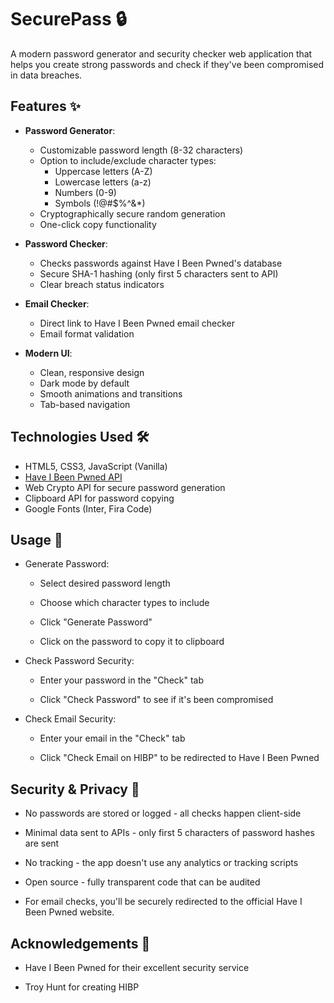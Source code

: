 # SecurePass 🔒

A modern password generator and security checker web application that helps you create strong passwords and check if they've been compromised in data breaches.


## Features ✨

- **Password Generator**:
  - Customizable password length (8-32 characters)
  - Option to include/exclude character types:
    - Uppercase letters (A-Z)
    - Lowercase letters (a-z)
    - Numbers (0-9)
    - Symbols (!@#$%^&*)
  - Cryptographically secure random generation
  - One-click copy functionality

- **Password Checker**:
  - Checks passwords against Have I Been Pwned's database
  - Secure SHA-1 hashing (only first 5 characters sent to API)
  - Clear breach status indicators

- **Email Checker**:
  - Direct link to Have I Been Pwned email checker
  - Email format validation

- **Modern UI**:
  - Clean, responsive design
  - Dark mode by default
  - Smooth animations and transitions
  - Tab-based navigation

## Technologies Used 🛠️

- HTML5, CSS3, JavaScript (Vanilla)
- [Have I Been Pwned API](https://haveibeenpwned.com/API/v3)
- Web Crypto API for secure password generation
- Clipboard API for password copying
- Google Fonts (Inter, Fira Code)

  

## Usage 🚀

 - Generate Password:

   * Select desired password length

   * Choose which character types to include

   * Click "Generate Password"

   * Click on the password to copy it to clipboard

 - Check Password Security:

   * Enter your password in the "Check" tab

   * Click "Check Password" to see if it's been compromised

 - Check Email Security:

   * Enter your email in the "Check" tab

   * Click "Check Email on HIBP" to be redirected to Have I Been Pwned

## Security & Privacy 🔐
   * No passwords are stored or logged - all checks happen client-side

   * Minimal data sent to APIs - only first 5 characters of password hashes are sent

   * No tracking - the app doesn't use any analytics or tracking scripts

   * Open source - fully transparent code that can be audited

   * For email checks, you'll be securely redirected to the official Have I Been Pwned website.




## Acknowledgements 🙏
 - Have I Been Pwned for their excellent security service

 - Troy Hunt for creating HIBP
